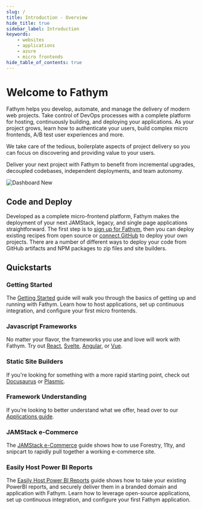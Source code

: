 ```yaml
---
slug: /
title: Introduction - Overview
hide_title: true
sidebar_label: Introduction
keywords:
    - websites
    - applications
    - azure
    - micro frontends
hide_table_of_contents: true
---
```


# Welcome to Fathym

Fathym helps you develop, automate, and manage the delivery of modern web projects.  Take control of DevOps processes with a complete platform for hosting, continuously building, and deploying your applications.  As your project grows, learn how to authenticate your users, build complex micro frontends, A/B test user experiences and more.

We take care of the tedious, boilerplate aspects of project delivery so you can focus on discovering and providing value to your users.  

Deliver your next project with Fathym to benefit from incremental upgrades, decoupled codebases, independent deployments, and team autonomy.

![Dashboard New](https://www.fathym.com/img/ui1.png)

## Code and Deploy

Developed as a complete micro-frontend platform, Fathym makes the deployment of your next JAMStack, legacy, and single page applications straightforward.  The first step is to [sign up for Fathym](https://www.fathym.com/dashboard/create-project), then you can deploy existing recipes from open source or [connect GitHub](./getting-started/create-first-project) to deploy your own projects.  There are a number of different ways to deploy your code from GitHub artifacts and NPM packages to zip files and site builders.  

## Quickstarts

### Getting Started

The [Getting Started](./getting-started/setup) guide will walk you through the basics of getting up and running with Fathym.  Learn how to host applications, set up continuous integration, and configure your first micro frontends.

### Javascript Frameworks

No matter your flavor, the frameworks you use and love will work with Fathym.  Try out [React](./guides/deploying/frameworks/react), [Svelte](./guides/deploying/frameworks/svelte), [Angular](./guides/deploying/frameworks/angular), or [Vue](./guides/deploying/frameworks/vue).

### Static Site Builders

If you're looking for something with a more rapid starting point, check out [Docusaurus](./guides/deploying/site-builders/docusaurus-sites) or [Plasmic](./guides/deploying/site-builders/plasmic-sites).

### Framework Understanding

If you’re looking to better understand what we offer, head over to our [Applications guide](./guides/applications/overview).

### JAMStack e-Commerce

The [JAMStack e-Commerce](./guides/deploying/e-commerce/forestry-11ty-snipcart/overview) guide shows how to use Forestry, 11ty, and snipcart to rapidly pull together a working e-commerce site.

### Easily Host Power BI Reports

The [Easily Host Power BI Reports](./guides/deploying/reporting/powerbi-reports) guide shows how to take your existing PowerBI reports, and securely deliver them in a branded domain and application with Fathym.  Learn how to leverage open-source applications, set up continuous integration, and configure your first Fathym application.

<!-- 
### End-to-end IoT

The [end-to-end IoT guide](./guides/end-to-end-iot/overview) takes you through how to get your data from IoT Ensemble (an easy way to start working with IoT) up and running with Fathym.  Learn how to connect applications with your IoT data, setup continuous integration, and configure your first micro frontends.
-->

<!-- ### Micro Frontends

Get the most out of Fathym and explore our micro frontend features 

### A/B Testing

### User Identity

### Domain Security -->

